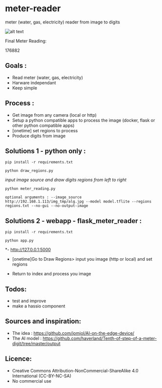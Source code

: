 # meter-reader
meter (water, gas, electricity) reader from image to digits

![alt text](https://github.com/nliaudat/meter-reader/blob/main/result.jpg "digit recognition result")

Final Meter Reading:

176882

## Goals : 

* Read meter (water, gas, electricity)
* Harware independant
* Keep simple

## Process : 

* Get image from any camera (local or http)
* Setup a python compatible apps to process the image (docker, flask or other python compatible apps)
* [onetime] set regions to process
* Produce digits from image
  

## Solutions 1 - python only : 
`pip install -r requirements.txt`

`python draw_regions.py`

  *input image source and draw digits regions from left to right*
  
`python meter_reading.py`

`optional arguments : --image_source http://192.168.1.113/img_tmp/alg.jpg --model model.tflite --regions regions.txt --no-gui --no-output-image`


## Solutions 2 - webapp - flask_meter_reader : 
`pip install -r requirements.txt`

`python app.py`

*- http://127.0.0.1:5000
- [onetime]Go to  Draw Regions> input you image (http or local) and set regions
   
- Return to index and process you image
  
## Todos: 
* test and improve
* make a hassio component
  

## Sources and inspiration: 
* The idea : https://github.com/jomjol/AI-on-the-edge-device/
* The AI model : https://github.com/haverland/Tenth-of-step-of-a-meter-digit/tree/master/output

## Licence: 
* Creative Commons Attribution-NonCommercial-ShareAlike 4.0 International (CC-BY-NC-SA)
* No commercial use
